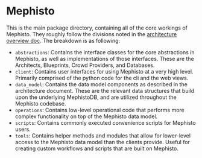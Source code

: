 # Mephisto
This is the main package directory, containing all of the core workings of Mephisto. They roughly follow the divisions noted in the [architecture overview doc](https://github.com/facebookresearch/Mephisto/blob/main/docs/architecture_overview.md#agent). The breakdown is as following:

- `abstractions`: Contains the interface classes for the core abstractions in Mephisto, as well as implementations of those interfaces. These are the Architects, Blueprints, Crowd Providers, and Databases.
- `client`: Contains user interfaces for using Mephisto at a very high level. Primarily comprised of the python code for the cli and the web views.
- `data_model`: Contains the data model components as described in the architecture document. These are the relevant data structures that build upon the underlying MephistoDB, and are utilized throughout the Mephisto codebase.
- `operations`: Contains low-level operational code that performs more complex functionality on top of the Mephisto data model.
- `scripts`: Contains commonly executed convenience scripts for Mephisto users.
- `tools`: Contains helper methods and modules that allow for lower-level access to the Mephisto data model than the clients provide. Useful for creating custom workflows and scripts that are built on Mephisto.
